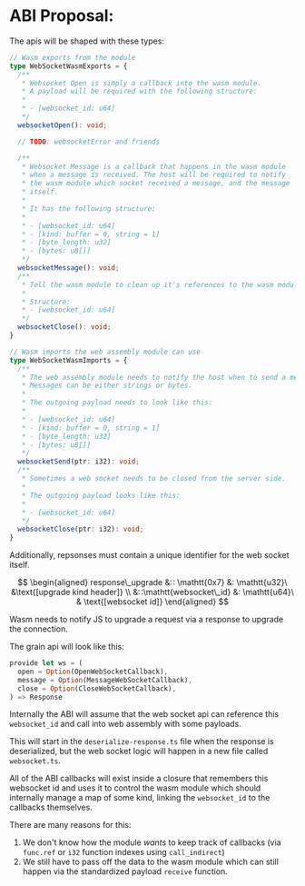 # ABI Proposal:

The apis will be shaped with these types:

```ts
// Wasm exports from the module
type WebSocketWasmExports = {
  /**
   * Websocket Open is simply a callback into the wasm module.
   * A payload will be required with the following structure:
   * 
   * - [websocket_id: u64]
   */
  websocketOpen(): void;

  // TODO: websocketError and friends

  /**
   * Websocket Message is a callback that happens in the wasm module
   * when a message is received. The host will be required to notify
   * the wasm module which socket received a message, and the message
   * itself.
   * 
   * It has the following structure:
   * 
   * - [websocket_id: u64]
   * - [kind: buffer = 0, string = 1]
   * - [byte_length: u32]
   * - [bytes: u8[]]
   */
  websocketMessage(): void;
  /**
   * Tell the wasm module to clean up it's references to the wasm module.
   * 
   * Structure:
   * - [websocket_id: u64]
   */
  websocketClose(): void;
}

// Wasm imports the web assembly module can use
type WebSocketWasmImports = {
  /**
   * The web assembly module needs to notify the host when to send a message.
   * Messages can be either strings or bytes.
   * 
   * The outgoing payload needs to look like this:
   * 
   * - [websocket_id: u64]
   * - [kind: buffer = 0, string = 1]
   * - [byte_length: u32]
   * - [bytes: u8[]]
   */
  websocketSend(ptr: i32): void;
  /**
   * Sometimes a web socket needs to be closed from the server side.
   * 
   * The outgoing payload looks like this:
   * 
   * - [websocket_id: u64]
   */
  websocketClose(ptr: i32): void;
}
```

Additionally, repsonses must contain a unique identifier for the web socket itself.

$$
\begin{aligned}
response\_upgrade &∷ \mathtt{0x7} &: \mathtt{u32}\ &\text{[upgrade kind header]} \\
&∷\mathtt{websocket\_id} &: \mathtt{u64}\ & \text{[websocket id]}
\end{aligned}
$$

Wasm needs to notify JS to upgrade a request via a response to upgrade the connection.

The grain api will look like this:

```rs
provide let ws = (
  open = Option(OpenWebSocketCallback),
  message = Option(MessageWebSocketCallback),
  close = Option(CloseWebSocketCallback),
) => Response
```

Internally the ABI will assume that the web socket api can reference this `websocket_id` and call into web assembly with some payloads.

This will start  in the `deserialize-response.ts` file when the response is deserialized, but the web socket logic will happen in a new file called `websocket.ts`.

All of the ABI callbacks will exist inside a closure that remembers this websocket id and uses it to control the wasm module which should internally manage a map of some kind, linking the `websocket_id` to the callbacks themselves.

There are many reasons for this:

1. We don't know how the module *wants* to keep track of callbacks (via `func.ref` or `i32` function indexes using `call_indirect`)
2. We still have to pass off the data to the wasm module which can still happen via the standardized payload `receive` function.


